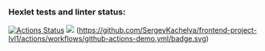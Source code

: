 ### Hexlet tests and linter status:
[![Actions Status](https://github.com/SergeyKachelya/frontend-project-lvl1/workflows/hexlet-check/badge.svg)](https://github.com/SergeyKachelya/frontend-project-lvl1/actions)
<a href="https://codeclimate.com/github/codeclimate/codeclimate/maintainability"><img src="https://api.codeclimate.com/v1/badges/a99a88d28ad37a79dbf6/maintainability" /></a>
(https://github.com/SergeyKachelya/frontend-project-lvl1/actions/workflows/github-actions-demo.yml/badge.svg)
